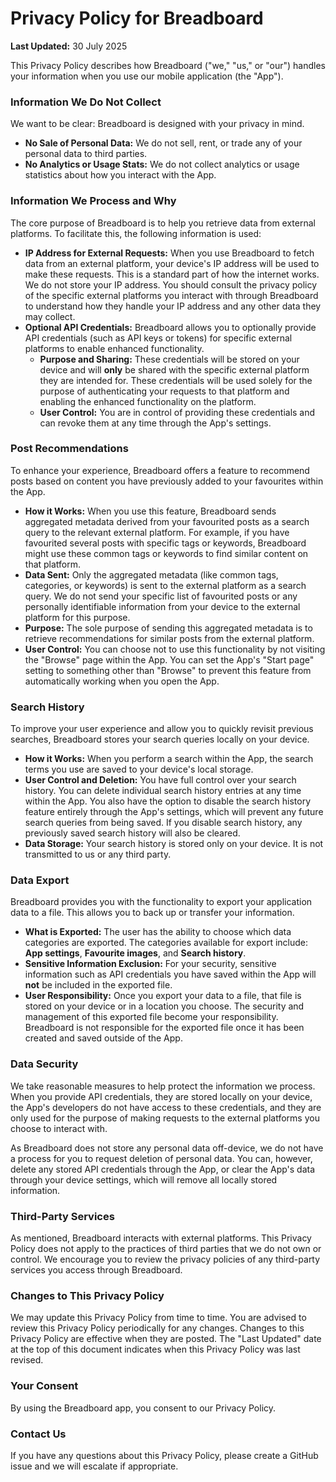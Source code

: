 # Privacy Policy for Breadboard

**Last Updated:** 30 July 2025

This Privacy Policy describes how Breadboard ("we," "us," or "our") handles your information when you use our mobile application (the "App").

### Information We Do Not Collect

We want to be clear: Breadboard is designed with your privacy in mind.

- **No Sale of Personal Data:** We do not sell, rent, or trade any of your personal data to third parties.
- **No Analytics or Usage Stats:** We do not collect analytics or usage statistics about how you interact with the App.

### Information We Process and Why

The core purpose of Breadboard is to help you retrieve data from external platforms. To facilitate this, the following information is used:

- **IP Address for External Requests:** When you use Breadboard to fetch data from an external platform, your device's IP address will be used to make these requests. This is a standard part of how the internet works. We do not store your IP address. You should consult the privacy policy of the specific external platforms you interact with through Breadboard to understand how they handle your IP address and any other data they may collect.
- **Optional API Credentials:** Breadboard allows you to optionally provide API credentials (such as API keys or tokens) for specific external platforms to enable enhanced functionality.
  - **Purpose and Sharing:** These credentials will be stored on your device and will **only** be shared with the specific external platform they are intended for. These credentials will be used solely for the purpose of authenticating your requests to that platform and enabling the enhanced functionality on the platform.
  - **User Control:** You are in control of providing these credentials and can revoke them at any time through the App's settings.

### Post Recommendations

To enhance your experience, Breadboard offers a feature to recommend posts based on content you have previously added to your favourites within the App.

- **How it Works:** When you use this feature, Breadboard sends aggregated metadata derived from your favourited posts as a search query to the relevant external platform. For example, if you have favourited several posts with specific tags or keywords, Breadboard might use these common tags or keywords to find similar content on that platform.
- **Data Sent:** Only the aggregated metadata (like common tags, categories, or keywords) is sent to the external platform as a search query. We do not send your specific list of favourited posts or any personally identifiable information from your device to the external platform for this purpose.
- **Purpose:** The sole purpose of sending this aggregated metadata is to retrieve recommendations for similar posts from the external platform.
- **User Control:** You can choose not to use this functionality by not visiting the "Browse" page within the App. You can set the App's "Start page" setting to something other than "Browse" to prevent this feature from automatically working when you open the App.

### Search History

To improve your user experience and allow you to quickly revisit previous searches, Breadboard stores your search queries locally on your device.

- **How it Works:** When you perform a search within the App, the search terms you use are saved to your device's local storage.
- **User Control and Deletion:** You have full control over your search history. You can delete individual search history entries at any time within the App. You also have the option to disable the search history feature entirely through the App's settings, which will prevent any future search queries from being saved. If you disable search history, any previously saved search history will also be cleared.
- **Data Storage:** Your search history is stored only on your device. It is not transmitted to us or any third party.

### Data Export

Breadboard provides you with the functionality to export your application data to a file. This allows you to back up or transfer your information.

- **What is Exported:** The user has the ability to choose which data categories are exported. The categories available for export include: **App settings**, **Favourite images**, and **Search history**.
- **Sensitive Information Exclusion:** For your security, sensitive information such as API credentials you have saved within the App will **not** be included in the exported file.
- **User Responsibility:** Once you export your data to a file, that file is stored on your device or in a location you choose. The security and management of this exported file become your responsibility. Breadboard is not responsible for the exported file once it has been created and saved outside of the App.

### Data Security

We take reasonable measures to help protect the information we process. When you provide API credentials, they are stored locally on your device, the App's developers do not have access to these credentials, and they are only used for the purpose of making requests to the external platforms you choose to interact with.

As Breadboard does not store any personal data off-device, we do not have a process for you to request deletion of personal data. You can, however, delete any stored API credentials through the App, or clear the App's data through your device settings, which will remove all locally stored information.

### Third-Party Services

As mentioned, Breadboard interacts with external platforms. This Privacy Policy does not apply to the practices of third parties that we do not own or control. We encourage you to review the privacy policies of any third-party services you access through Breadboard.

### Changes to This Privacy Policy

We may update this Privacy Policy from time to time. You are advised to review this Privacy Policy periodically for any changes. Changes to this Privacy Policy are effective when they are posted. The "Last Updated" date at the top of this document indicates when this Privacy Policy was last revised.

### Your Consent

By using the Breadboard app, you consent to our Privacy Policy.

### Contact Us

If you have any questions about this Privacy Policy, please create a GitHub issue and we will escalate if appropriate.